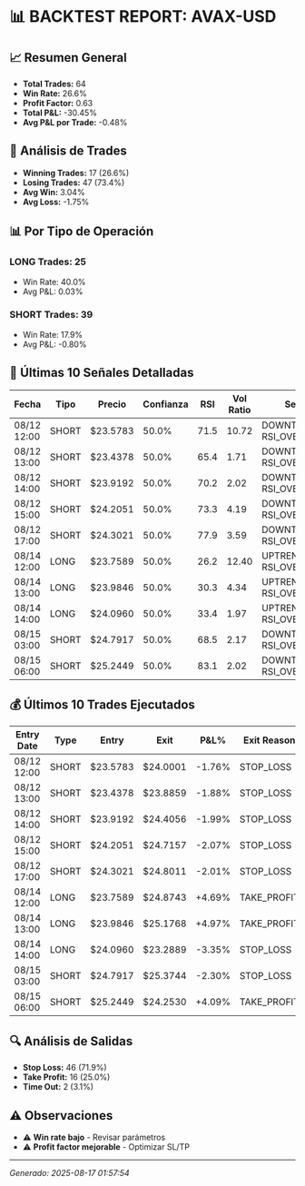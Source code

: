 
# 📊 BACKTEST REPORT: AVAX-USD

## 📈 Resumen General
- **Total Trades:** 64
- **Win Rate:** 26.6%
- **Profit Factor:** 0.63
- **Total P&L:** -30.45%
- **Avg P&L por Trade:** -0.48%

## 🎯 Análisis de Trades
- **Winning Trades:** 17 (26.6%)
- **Losing Trades:** 47 (73.4%)
- **Avg Win:** 3.04%
- **Avg Loss:** -1.75%

## 📊 Por Tipo de Operación
### LONG Trades: 25
- Win Rate: 40.0%
- Avg P&L: 0.03%

### SHORT Trades: 39
- Win Rate: 17.9%
- Avg P&L: -0.80%

## 📝 Últimas 10 Señales Detalladas

| Fecha | Tipo | Precio | Confianza | RSI | Vol Ratio | Señales |
|-------|------|--------|-----------|-----|-----------|---------|
| 08/12 12:00 | SHORT | $23.5783 | 50.0% | 71.5 | 10.72 | DOWNTREND, RSI_OVERBOUGHT |
| 08/12 13:00 | SHORT | $23.4378 | 50.0% | 65.4 | 1.71 | DOWNTREND, RSI_OVERBOUGHT |
| 08/12 14:00 | SHORT | $23.9192 | 50.0% | 70.2 | 2.02 | DOWNTREND, RSI_OVERBOUGHT |
| 08/12 15:00 | SHORT | $24.2051 | 50.0% | 73.3 | 4.19 | DOWNTREND, RSI_OVERBOUGHT |
| 08/12 17:00 | SHORT | $24.3021 | 50.0% | 77.9 | 3.59 | DOWNTREND, RSI_OVERBOUGHT |
| 08/14 12:00 | LONG | $23.7589 | 50.0% | 26.2 | 12.40 | UPTREND, RSI_OVERSOLD |
| 08/14 13:00 | LONG | $23.9846 | 50.0% | 30.3 | 4.34 | UPTREND, RSI_OVERSOLD |
| 08/14 14:00 | LONG | $24.0960 | 50.0% | 33.4 | 1.97 | UPTREND, RSI_OVERSOLD |
| 08/15 03:00 | SHORT | $24.7917 | 50.0% | 68.5 | 2.17 | DOWNTREND, RSI_OVERBOUGHT |
| 08/15 06:00 | SHORT | $25.2449 | 50.0% | 83.1 | 2.02 | DOWNTREND, RSI_OVERBOUGHT |


## 💰 Últimos 10 Trades Ejecutados

| Entry Date | Type | Entry | Exit | P&L% | Exit Reason |
|------------|------|-------|------|------|-------------|
| 08/12 12:00 | SHORT | $23.5783 | $24.0001 | -1.76% | STOP_LOSS |
| 08/12 13:00 | SHORT | $23.4378 | $23.8859 | -1.88% | STOP_LOSS |
| 08/12 14:00 | SHORT | $23.9192 | $24.4056 | -1.99% | STOP_LOSS |
| 08/12 15:00 | SHORT | $24.2051 | $24.7157 | -2.07% | STOP_LOSS |
| 08/12 17:00 | SHORT | $24.3021 | $24.8011 | -2.01% | STOP_LOSS |
| 08/14 12:00 | LONG | $23.7589 | $24.8743 | +4.69% | TAKE_PROFIT |
| 08/14 13:00 | LONG | $23.9846 | $25.1768 | +4.97% | TAKE_PROFIT |
| 08/14 14:00 | LONG | $24.0960 | $23.2889 | -3.35% | STOP_LOSS |
| 08/15 03:00 | SHORT | $24.7917 | $25.3744 | -2.30% | STOP_LOSS |
| 08/15 06:00 | SHORT | $25.2449 | $24.2530 | +4.09% | TAKE_PROFIT |


## 🔍 Análisis de Salidas
- **Stop Loss:** 46 (71.9%)
- **Take Profit:** 16 (25.0%)
- **Time Out:** 2 (3.1%)

## ⚠️ Observaciones
- ⚠️ **Win rate bajo** - Revisar parámetros
- ⚠️ **Profit factor mejorable** - Optimizar SL/TP

---
*Generado: 2025-08-17 01:57:54*
